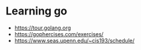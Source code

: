 # Learning go

- https://tour.golang.org
- https://gophercises.com/exercises/
- https://www.seas.upenn.edu/~cis193/schedule/

